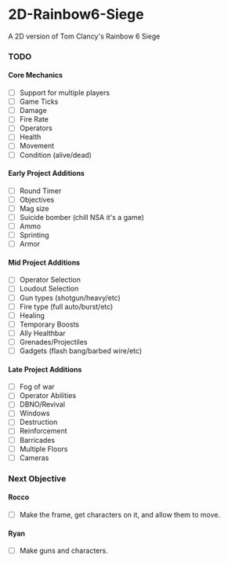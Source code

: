 # 2D-Rainbow6-Siege
A 2D version of Tom Clancy's Rainbow 6 Siege

### TODO
#### Core Mechanics
- [ ] Support for multiple players
- [ ] Game Ticks
- [ ] Damage
- [ ] Fire Rate
- [ ] Operators
- [ ] Health
- [ ] Movement
- [ ] Condition (alive/dead)
#### Early Project Additions
- [ ] Round Timer
- [ ] Objectives
- [ ] Mag size
- [ ] Suicide bomber (chill NSA it's a game)
- [ ] Ammo
- [ ] Sprinting
- [ ] Armor
#### Mid Project Additions
- [ ] Operator Selection
- [ ] Loudout Selection
- [ ] Gun types (shotgun/heavy/etc)
- [ ] Fire type (full auto/burst/etc)
- [ ] Healing
- [ ] Temporary Boosts
- [ ] Ally Healthbar
- [ ] Grenades/Projectiles
- [ ] Gadgets (flash bang/barbed wire/etc)
#### Late Project Additions
- [ ] Fog of war
- [ ] Operator Abilities
- [ ] DBNO/Revival
- [ ] Windows
- [ ] Destruction
- [ ] Reinforcement
- [ ] Barricades
- [ ] Multiple Floors
- [ ] Cameras

### Next Objective
#### Rocco
- [ ] Make the frame, get characters on it, and allow them to move.
#### Ryan
- [ ] Make guns and characters.

